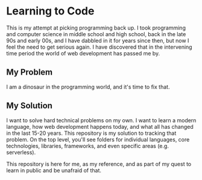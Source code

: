# Learning to Code
This is my attempt at picking programming back up.  I took programming and computer science in middle school and high school, back in the late 90s and early 00s, and I have dabbled in it for years since then, but now I feel the need to get serious again.  I have discovered that in the intervening time period the world of web development has passed me by.  

## My Problem
I am a dinosaur in the programming world, and it's time to fix that.

## My Solution
I want to solve hard technical problems on my own.  I want to learn a modern language, how web development happens today, and what all has changed in the last 15-20 years.  This repository is my solution to tracking that problem.  On the top level, you'll see folders for individual languages, core technologies, libraries, frameworks, and even specific areas (e.g. serverless).  

This repository is here for me, as my reference, and as part of my quest to learn in public and be unafraid of that.
